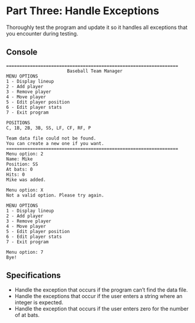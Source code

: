 # Part Three: Handle Exceptions
Thoroughly test the program and update it so it handles all exceptions that you encounter
during testing.
## Console
```
=================================================================
                       Baseball Team Manager
MENU OPTIONS
1 - Display lineup
2 - Add player
3 - Remove player
4 - Move player
5 - Edit player position
6 - Edit player stats
7 - Exit program

POSITIONS
C, 1B, 2B, 3B, SS, LF, CF, RF, P

Team data file could not be found.
You can create a new one if you want.
=================================================================
Menu option: 2
Name: Mike
Position: SS
At bats: 0
Hits: 0
Mike was added.

Menu option: X
Not a valid option. Please try again.

MENU OPTIONS
1 - Display lineup
2 - Add player
3 - Remove player
4 - Move player
5 - Edit player position
6 - Edit player stats
7 - Exit program

Menu option: 7
Bye!
```
## Specifications
- Handle the exception that occurs if the program can’t find the data file. 
- Handle the exceptions that occur if the user enters a string where an integer is expected.
- Handle the exception that occurs if the user enters zero for the number of at bats.